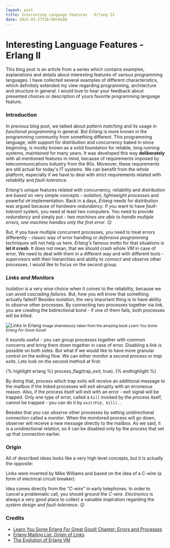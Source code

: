```yaml
---
layout: post
title: Interesting Language Features - Erlang II
date: 2015-03-27T16:00+0100
---
```


# Interesting Language Features - Erlang II

<quote class="disclaimer">This blog post is an article from a series which contains examples, explanations and details about interesting features of various programming languages. I have collected several examples of different characteristics, which definitely extended my view regarding programming, architecture and structure in general. I would love to hear your feedback about presented choices or description of yours favorite programming language feature.</quote>

### Introduction

In previous blog post, we talked about *pattern matching* and its usage in *functional programming* in general. But *Erlang* is more known in the programming community from something different. This programming language, with support for distribution and concurrency baked in since beginning, is mostly known as a solid foundation for reliable, long running systems, maintained for many years. It was developed this way **deliberately** with all mentioned features in mind, because of requirements imposed by telecommunications industry from the 80s. Moreover, these requirements are still actual for today's IT systems. We can benefit from the whole platform, especially if we have to deal with strict requirements related with *reliability* and *fault-tolerance*.

*Erlang's* unique features related with concurrency, reliability and distribution are based on very simple concepts - *isolation*, *lightweight processes* and powerful *`VM`* implementation. Back in a days, *Erlang* needs for distribution was argued because of *hardware redundancy*. If you want to have *fault-tolerant* system, you need at least two computers. You need to provide *redundancy* and simply put - *two machines are able to handle multiple errors, one machine handles only the first error*. :wink:

But, if you have multiple concurrent processes, you need to treat errors differently - classic way of error handling or *defensive programming* techniques will not help us here. *Erlang's* famous motto for that situations is **let it crash**. It does not mean, that we should crash whole *VM* in case of error, We need to deal with them in a different way and with different tools - *supervisors* with their hierarchies and ability to *connect* and *observe* other processes. I would like to focus on the second group.

<h3><i>Links and Monitors</i></h3>

*Isolation* is a very wise choice when it comes to the reliability, because we can avoid *cascading failures*. But, how you will know that something actually failed? Besides *isolation*, the very important thing is to have ability to *observe* other processes. By connecting two processes together via *link*, you are creating the bidirectional bond - if one of them fails, both processes will be killed.

<section class="picture-section">
  <img class="half-sized-image" alt="Links in Erlang" src="http://learnyousomeerlang.com/static/img/link-exit.png" />
  <small>Image shamelessly taken from the amazing book <em>Learn You Some Erlang For Great Good!</em></small>
</section>

It sounds useful - you can group processes together with common concerns and bring them down together in case of error. Disabling a link is possible on both sides. But what if we would like to have more granular control on the exiting flow. We can either *monitor* a second process or *trap exits*. Lets look on the second method at first:

{% highlight erlang %}
process_flag(trap_exit, true).
{% endhighlight %}

By doing that, process which trap exits will receive an additional message to the mailbox if the linked processes will exit abruptly with an erroneous reason. Also, if the process itself will exit with an error - exit signal will be trapped. Only one type of error, called a *`kill`* invoked by the process itself, cannot be trapped - you can do it by `exit(Pid, kill).`.

Besides that you can *observe* other processes by setting unidirectional connection called a *monitor*. When the monitored process will go down, observer will receive a new message directly to the mailbox. As we said, it is a unidirectional relation, so it can be disabled only by the process that set up that connection earlier.

### Origin

All of described ideas looks like a very high level concepts, but it is actually the opposite:

<quote class="foreign">Links were invented by Mike Williams and based on the idea of a C-wire (a form of electrical circuit breaker).</quote>

Idea comes directly from the *“C-wire”* in early telephones. In order to cancel a problematic call, you should ground the *C-wire*. *Electronics* is always a very good place to collect a valuable inspiration regarding the *system design* and *fault-tolerance*. :wink:

### Credits

- [Learn You Some Erlang For Great Good! Chapter: Errors and Processes](http://learnyousomeerlang.com/errors-and-processes)
- [Erlang Mailing List, Origin of Links](http://erlang.org/pipermail/erlang-questions/2014-June/079885.html)
- [The Evolution of Erlang VM](http://www.erlang-factory.com/upload/presentations/247/erlang_vm_1.pdf)
